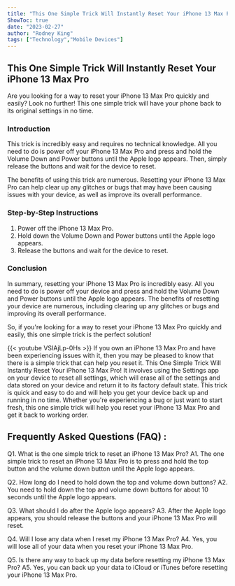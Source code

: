 ```yaml
---
title: "This One Simple Trick Will Instantly Reset Your iPhone 13 Max Pro!"
ShowToc: true 
date: "2023-02-27"
author: "Rodney King" 
tags: ["Technology","Mobile Devices"]
---
```

## This One Simple Trick Will Instantly Reset Your iPhone 13 Max Pro

Are you looking for a way to reset your iPhone 13 Max Pro quickly and easily? Look no further! This one simple trick will have your phone back to its original settings in no time. 

### Introduction 

This trick is incredibly easy and requires no technical knowledge. All you need to do is power off your iPhone 13 Max Pro and press and hold the Volume Down and Power buttons until the Apple logo appears. Then, simply release the buttons and wait for the device to reset. 

The benefits of using this trick are numerous. Resetting your iPhone 13 Max Pro can help clear up any glitches or bugs that may have been causing issues with your device, as well as improve its overall performance. 

### Step-by-Step Instructions 

1. Power off the iPhone 13 Max Pro. 
2. Hold down the Volume Down and Power buttons until the Apple logo appears. 
3. Release the buttons and wait for the device to reset. 

### Conclusion 

In summary, resetting your iPhone 13 Max Pro is incredibly easy. All you need to do is power off your device and press and hold the Volume Down and Power buttons until the Apple logo appears. The benefits of resetting your device are numerous, including clearing up any glitches or bugs and improving its overall performance. 

So, if you're looking for a way to reset your iPhone 13 Max Pro quickly and easily, this one simple trick is the perfect solution!

{{< youtube VSIAjLp-0Hs >}} 
If you own an iPhone 13 Max Pro and have been experiencing issues with it, then you may be pleased to know that there is a simple trick that can help you reset it. This One Simple Trick Will Instantly Reset Your iPhone 13 Max Pro! It involves using the Settings app on your device to reset all settings, which will erase all of the settings and data stored on your device and return it to its factory default state. This trick is quick and easy to do and will help you get your device back up and running in no time. Whether you're experiencing a bug or just want to start fresh, this one simple trick will help you reset your iPhone 13 Max Pro and get it back to working order.

## Frequently Asked Questions (FAQ) :
Q1. What is the one simple trick to reset an iPhone 13 Max Pro?
A1. The one simple trick to reset an iPhone 13 Max Pro is to press and hold the top button and the volume down button until the Apple logo appears.

Q2. How long do I need to hold down the top and volume down buttons?
A2. You need to hold down the top and volume down buttons for about 10 seconds until the Apple logo appears.

Q3. What should I do after the Apple logo appears?
A3. After the Apple logo appears, you should release the buttons and your iPhone 13 Max Pro will reset.

Q4. Will I lose any data when I reset my iPhone 13 Max Pro?
A4. Yes, you will lose all of your data when you reset your iPhone 13 Max Pro.

Q5. Is there any way to back up my data before resetting my iPhone 13 Max Pro?
A5. Yes, you can back up your data to iCloud or iTunes before resetting your iPhone 13 Max Pro.


